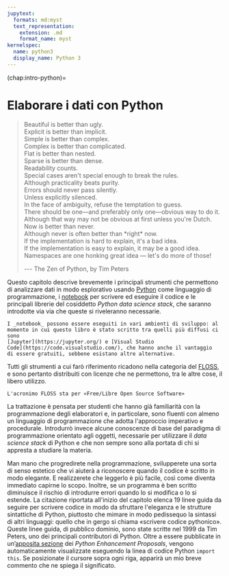 ```yaml
---
jupytext:
  formats: md:myst
  text_representation:
    extension: .md
    format_name: myst
kernelspec:
  name: python3
  display_name: Python 3
---
```


(chap:intro-python)=
# Elaborare i dati con Python

> <span title="Pensate sempre che scrivere codice «bello» è soprattutto un atto
di cortesia verso chi in futuro dovrà metterci mano &mdash; e molto spesso
sarete voi a doverlo fare. Allo stesso modo, apprezzerete immensamente il fatto
di lavorare con codice altrui che è scritto bene, perché vi semplificherà
la vita.">Beautiful is better than ugly.</span><br/>
> <span title="Il codice dovrebbe sempre riflettere chiaramente l'intento
originale di chi lo ha scritto: meglio prendersi il tempo di renderlo
esplicito una sola volta, quando si scrive un programma, che doversi
scervellare per «scoprirlo» ogni volta che lo si legge.">Explicit is better
than implicit.</span><br/>
> <span title="Il punto non è mostrare la propria maestrìa nelle tecniche Jedi
di programmazione: soluzioni semplici sono sempre da preferire a costrutti
complessi, perché oltre a essere più leggibili sono anche più a prova di
bug.">Simple is better than complex.</span><br/>
> <span title="Ci sono problemi difficili, che non si possono risolvere se non
scrivendo codice complesso. Ma complesso non vuole dire complicato, nel senso
di mal organizzato o disordinato (quello che in gergo anglofono viene
scherzosamente chiamato «spaghetti code»).">Complex is better than
complicated.</span><br/>
> <span title="Il modo migliore di scrivere codice elegante è quello di
organizzare la sua logica in modo lineare, limitando allo stretto necessario
l'uso di strutture dati annidate, che «spostano» rapidamente il codice a destra
(la tabulazione è obbligatoria in Python) e aumentano lo sforzo mentale
necessario per ricordare la particolare combinazione di condizioni in cui ci si
trova quando si legge una porzione di programma. Meglio ragionare «per casi»,
con uscite di funzione anticipate, e usare le comprehension al posto dei
cicli espliciti.">Flat is better than nested.</span><br/>
> <span title="Meglio organizzare il codice in più linee, sfruttando spazi,
tabulazioni e righe vuote per aumentarne la leggibilità: il nostro sistema
visivo tende a elaborare più efficacemente il codice quando questo è scritto
con una spaziatura coerente e regolare.">Sparse is better than
dense.</span><br/>
> <span title="Una riga di codice viene scritta o modificata poche volte
rispetto a quanto viene letta. Scrivere codice facile da leggere è dunque un
investimento per un futuro più semplice da gestire.">Readability
counts.</span><br/>
> <span title="Lo stile di programmazione è personale, ma non va adattato
ogni volta ai casi particolari che emergono quando si risolve un problema.
Anche la coerenza nel modo di scrivere è uno degli aspetti che contribuiscono
&mdash; non poco! &mdash; a rendere il codice elegante.">Special cases aren't
special enough to break the rules.</span><br>
> <span title="Ci sono comunque eccezioni alla regola precedente, nelle
quali infrangere una regola di stile è decisamente più efficace rispetto a
rispettarla, al prezzo di «piegare» la soluzione a un problema. Insomma: quando
ci vuole, ci vuole!">Although practicality beats purity.</span><br/>
> <span title="Le condizioni di errore vanno comunicate in modo esplicito,
e non appena si verificano, altrimenti correggere i bug può diventare parecchio
complicato.">Errors should never pass silently.</span><br/>
> <span title="Ci sono però dei casi nei quali le eccezioni si possono
silenziare, per esempio perché sappiamo che sono innocue o perché ci permettono
di isolare casi speciali da trattare separatamente. La cosa importante è che
il codice indichi chiaramente qual è la strategia che vogliamo
utilizzare.">Unless explicitly silenced.</span><br/>
> <span title="Quando qualcosa non funziona, procedere per tentativi non si
rivela quasi mai un approccio efficace. Meglio armarsi di pazienza e capire
bene quali sono le cause del problema.">In the face of ambiguity, refuse the
temptation to guess.</span><br/>
> <span title="Ogni linguaggio di programmazione promuove i propri pattern
di codice: costrutti da usare per eseguire compiti che tendono a ripetersi
spesso quando si scrive codice. Sicuramente esistono modi alternativi per
risolvere lo stesso problema, ma adeguarsi a questi pattern facilita a tutti
la lettura di quel che scriviamo. E in genere porta anche a soluzioni più
efficienti.">There should be one&mdash;and preferably only one&mdash;obvious
way to do it.</span><br/>
> <span title="Chi già conosce altri linguaggi può dover faticare un po' prima
di adattarsi a scrivere codice pythonico. Il riferimento scherzoso è legato
alle origini di Guido van Rossum, il creatore di Python.">Although that way may
not be obvious at first unless you're Dutch.</span><br/>
> <span title="Meglio scrivere un'implementazione subottimale che attendere
di aver trovato quella ideale, cosa che potrebbe non succedere mai. Questo
vale non solo per la creazione di nuovo codice (Python è particolarmente
indicato per scrivere codice prototipale), ma anche per migliorare quello già
esistente.">Now is better than never.</span><br/>
> <span title="D'altro canto, è importante evitare di cadere nella tentazione
di produrre una soluzione in tempi rapidissimi: la fretta tende a portare
errori, e a volte è saggio sapere quando è meglio aspettare.">Although never is
often better than \*right\* now.</span><br/>
> <span title="Se non siete in grado di spiegare che cosa succede quando viene
eseguito il vostro codice, probabilmente questo è basato su una logica
complicata. Ciò è tipicamente sintomo di qualche errore concettuale.">If the
implementation is hard to explain, it's a bad idea.</span><br/>
> <span title="Al contrario, quando la logica dietro al codice è facile da
spiegare significa che la soluzione implementata è probabilmente solida.">If
the implementation is easy to explain, it may be a good idea.</span><br/>
> <span title="Usare i namespace (tipicamente a livello di modulo) permette
di non incorrere in collisioni tra i nomi, di evitare un elevato numero di
importazioni e di ottenere del codice più ordinato.">Namespaces are one honking
great idea &mdash; let's do more of those!</span><br/>
>
> --- The Zen of Python, by Tim Peters


Questo capitolo descrive brevemente i principali strumenti che permettono di
analizzare dati in modo esplorativo usando [Python](https://www.python.org)
come linguaggio di programmazione, i
[notebook](https://en.wikipedia.org/wiki/Notebook_interface) per scrivere ed
eseguire il codice e le principali librerie del cosiddetto _Python data science
stack_, che saranno introdotte via via che queste si riveleranno necessarie.
```{margin}
I _notebook_ possono essere eseguiti in vari ambienti di sviluppo: al
momento in cui questo libro è stato scritto tra quelli più diffusi ci sono
[Jupyter](https://jupyter.org/) e [Visual Studio
Code](https://code.visualstudio.com/), che hanno anche il vantaggio
di essere gratuiti, sebbene esistano altre alternative.
```

Tutti gli strumenti a cui farò riferimento ricadono nella categoria del
[FLOSS](https://it.wikipedia.org/wiki/Free_and_Open_Source_Software),
e sono pertanto distribuiti con licenze che ne permettono, tra le altre cose,
il libero utilizzo.
```{margin}
L'acronimo FLOSS sta per «Free/Libre Open Source Software»
```

La trattazione è pensata per studenti che hanno già familiarità con la
programmazione degli elaboratori e, in particolare, sono fluenti con almeno un
linguaggio di programmazione che adotta l'approccio imperativo e procedurale.
Introdurrò invece alcune conoscenze di base del paradigma di programmazione
orientato agli oggetti, necessarie per utilizzare il _data science stack_ di
Python e che non sempre sono alla portata di chi si appresta a studiare la
materia.

Man mano che progredirete nella programmazione, svilupperete una
sorta di senso estetico che vi aiuterà a riconoscere quando il codice è scritto
in modo elegante. E realizzerete che leggerlo è più facile, così come diventa
immediato capirne lo scopo. Inoltre, se un programma è ben scritto diminuisce
il rischio di introdurre errori quando lo si modifica o lo si estende.
La citazione riportata all'inizio del capitolo elenca $19$ linee guida da
seguire per scrivere codice in modo da sfruttare l'eleganza e le strutture
sintattiche di Python, piuttosto che mimare in modo pedissequo la sintassi di
altri linguaggi: quello che in gergo si chiama «scrivere codice pythonico».
Queste linee guida, di pubblico dominio, sono state scritte nel 1999 da Tim
Peters, uno dei principali contributori di Python. Oltre a essere pubblicate in
un’[apposita sezione](https://peps.python.org/pep-0020/) dei _Python
Enhancement Proposals_, vengono automaticamente visualizzate eseguendo la linea
di codice Python `import this`. Se posizionate il cursore sopra ogni riga,
apparirà un mio breve commento che ne spiega il significato.